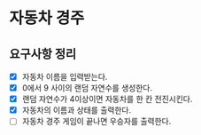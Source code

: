 # 자동차 경주

## 요구사항 정리

- [x] 자동차 이름을 입력받는다.
- [x] 0에서 9 사이의 랜덤 자연수를 생성한다.
- [x] 랜덤 자연수가 4이상이면 자동차를 한 칸 전진시킨다.
- [x] 자동차의 이름과 상태를 출력한다.
- [ ] 자동차 경주 게임이 끝나면 우승자를 출력한다.